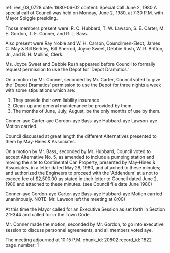 ref: reel_03_0728
date: 1980-06-02
content: Special Call
June 2, 1980
A special call of Council was held on Monday, June 2, 1980, at 7:30 P.M. with Mayor Spiggle presiding.

Those members present were: R. C. Hubbard, T. W. Lawson, S. E. Carter, M. E. Gordon, T. E. Conner, and R. L. Bass.

Also present were Ray Noble and W. H. Carson, Councilmen-Elect, James C. May & Bill Berkley, Bill Sherrod, Joyce Sweet, Debbie Rush, W. R. Britton, Jr., and B. H. Mullins, Clerk.

Ms. Joyce Sweet and Debbie Rush appeared before Council to formally request permission to use the Depot for 'Depot Dramatics.'

On a motion by Mr. Conner, seconded by Mr. Carter, Council voted to give the 'Depot Dramatics' permission to use the Depot for three nights a week with some stipulations which are:

1. They provide their own liability insurance
2. Clean-up and general maintenance be provided by them.
3. The months of June, July, August, be the only months of use by them.

Conner-aye Carter-aye Gordon-aye Bass-aye Hubbard-aye Lawson-aye
Motion carried.

Council discussed at great length the different Alternatives presented to them by May-Hines & Associates.

On a motion by Mr. Bass, seconded by Mr. Hubbard, Council voted to accept Alternative No. 5, as amended to include a pumping station and moving the site to Continental Can Property, presented by May-Hines & Associates, in a letter dated May 28, 1980, and attached to these minutes; and authorized the Engineers to proceed with the 'Addendum' at a not to exceed fee of $2,500.00 as stated in their letter to Council dated June 2, 1980 and attached to these minutes. (see Council file date June 1980)

Conner-aye Gordon-aye Carter-aye Bass-aye Hubbard-aye
Motion carried unanimously.
NOTE: Mr. Lawson left the meeting at 8:00)

At this time the Mayor called for an Executive Session as set forth in Section 2.1-344 and called for in the Town Code.

Mr. Conner made the motion, seconded by Mr. Gordon, to go into executive session to discuss personnel agreements, and all members voted aye.

The meeting adjourned at 10:15 P.M.
chunk_id: 20802
record_id: 1822
page_number: 1

